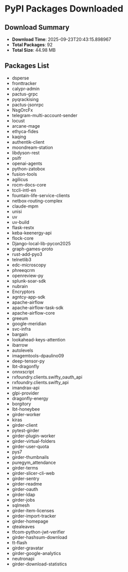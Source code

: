# PyPI Packages Downloaded

## Download Summary
- **Download Time**: 2025-09-23T20:43:15.898967
- **Total Packages**: 92
- **Total Size**: 44.98 MB

## Packages List
- dsperse
- fronttracker
- calypr-admin
- pactus-grpc
- pyqrackising
- pactus-jsonrpc
- NsgOrcFx
- telegram-multi-account-sender
- locust
- arcane-mage
- ethyca-fides
- kaqing
- authentik-client
- moondream-station
- libdyson-rest
- psifr
- openai-agents
- python-zatobox
- fusion-tools
- agilicus
- rocm-docs-core
- tccli-intl-en
- fountain-life-service-clients
- netbox-routing-complex
- claude-mpm
- unisi
- uv
- uv-build
- flask-restx
- keba-keenergy-api
- flock-core
- Django-local-lib-pycon2025
- graph-games-proto
- rust-add-pyo3
- telnetlib3
- edc-microscopy
- phreeqcrm
- openreview-py
- splunk-soar-sdk
- nubrain
- Encryptors
- agntcy-app-sdk
- apache-airflow
- apache-airflow-task-sdk
- apache-airflow-core
- greeum
- google-meridian
- svc-infra
- bargain
- lookahead-keys-attention
- ibarrow
- autolevels
- imagemtools-dpaulino09
- deep-tensor-py
- lbt-dragonfly
- onnxscript
- rxfoundry.clients.swifty_oauth_api
- rxfoundry.clients.swifty_api
- imandrax-api
- glpi-provider
- dragonfly-energy
- borgitory
- lbt-honeybee
- girder-worker
- kiras
- girder-client
- pytest-girder
- girder-plugin-worker
- girder-virtual-folders
- girder-user-quota
- pys7
- girder-thumbnails
- puregym_attendance
- girder-terms
- girder-slicer-cli-web
- girder-sentry
- girder-readme
- girder-oauth
- girder-ldap
- girder-jobs
- sqlmesh
- girder-item-licenses
- girder-import-tracker
- girder-homepage
- qtealeaves
- tfcom-python-jwt-verifier
- girder-hashsum-download
- tt-flash
- girder-gravatar
- girder-google-analytics
- neutronapi
- girder-download-statistics
